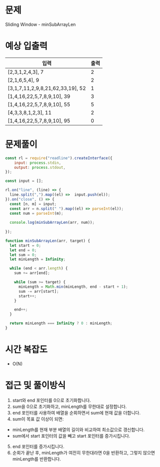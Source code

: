# 문제
Sliding Window - minSubArrayLen

# 예상 입출력

| 입력 | 출력 |
|---|---|
| [2,3,1,2,4,3], 7 | 2 |
| [2,1,6,5,4], 9 | 2 |
| [3,1,7,11,2,9,8,21,62,33,19], 52 | 1 |
| [1,4,16,22,5,7,8,9,10], 39 | 3 |
| [1,4,16,22,5,7,8,9,10], 55 | 5 |
| [4,3,3,8,1,2,3], 11 | 2 |
| [1,4,16,22,5,7,8,9,10], 95 | 0 |

# 문제풀이

```js
const rl = require("readline").createInterface({
    input: process.stdin,
    output: process.stdout,
});

const input = [];

rl.on("line", (line) => {
  line.split(",").map((el) =>  input.push(el));
}).on("close", () => {
  const [n, m] = input;
  const arr = n.split(" ").map((el) => parseInt(el));
  const num = parseInt(m);
  
  console.log(minSubArrayLen(arr, num));
    
});

function minSubArrayLen(arr, target) {
  let start = 0;
  let end = 0;
  let sum = 0;
  let minLength = Infinity;

  while (end < arr.length) {
    sum += arr[end];

    while (sum >= target) {
      minLength = Math.min(minLength, end - start + 1);
      sum -= arr[start];
      start++;
    }

    end++;
  }

  return minLength === Infinity ? 0 : minLength;
}
```

# 시간 복잡도
- O(N)

# 접근 및 풀이방식
1. start와 end 포인터를 0으로 초기화합니다.
2. sum을 0으로 초기화하고, minLength를 무한대로 설정합니다.
3. end 포인터를 사용하여 배열을 순회하면서 sum에 현재 값을 더합니다.
4. sum이 목표 값 이상이 되면:
  - minLength를 현재 부분 배열의 길이와 비교하여 최소값으로 갱신합니다.
  - sum에서 start 포인터의 값을 빼고 start 포인터를 증가시킵니다.
5. end 포인터를 증가시킵니다.
6. 순회가 끝난 후, minLength가 여전히 무한대라면 0을 반환하고, 그렇지 않으면 minLength를 반환합니다.